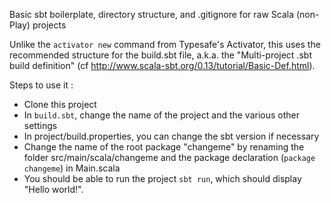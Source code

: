 Basic sbt boilerplate, directory structure, and .gitignore for raw Scala (non-Play) projects

Unlike the `activator new` command from Typesafe's Activator, this uses the recommended structure for the build.sbt file, a.k.a. the "Multi-project .sbt build definition" (cf http://www.scala-sbt.org/0.13/tutorial/Basic-Def.html).

Steps to use it :

- Clone this project
- In `build.sbt`, change the name of the project and the various other settings
- In project/build.properties, you can change the sbt version if necessary
- Change the name of the root package "changeme" by renaming the folder src/main/scala/changeme and the package declaration (`package changeme`) in Main.scala
- You should be able to run the project `sbt run`, which should display "Hello world!".
